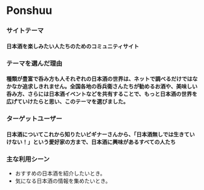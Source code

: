 # Ponshuu

### サイトテーマ
#### 日本酒を楽しみたい人たちのためのコミュニティサイト

### テーマを選んだ理由
#### 種類が豊富で呑み方も人それぞれの日本酒の世界は、ネットで調べるだけではなかなか追求しきれません。全国各地の呑兵衛さんたちが勧めるお酒や、美味しい呑み方、さらには日本酒イベントなどを共有することで、もっと日本酒の世界を広げていけたらと思い、このテーマを選びました。

### ターゲットユーザー
#### 日本酒についてこれから知りたいビギナーさんから、「日本酒無しでは生きていけない！」という愛好家の方まで、日本酒に興味があるすべての人たち

### 主な利用シーン
- おすすめの日本酒を紹介したいとき。
- 気になる日本酒の情報を集めたいとき。
